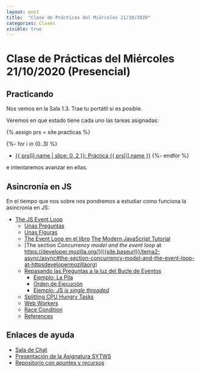 ```yaml
---
layout: post
title:  "Clase de Prácticas del Miércoles 21/10/2020"
categories: Clases
visible: true
---
```


# Clase de Prácticas del Miércoles 21/10/2020  (Presencial)

## Practicando

Nos vemos en la Sala 1.3. Trae tu portátil si es posible.

Veremos en que estado tiene cada uno las tareas asignadas:

{% assign prs = site.practicas %}

{%- for i in (0..3) %}
* <a href="{{ prs[i].myurl }}">{{ prs[i].name | slice: 0, 2  }}: Práctica {{ prs[i].name }}</a> 
{%- endfor %}

e intentaremos avanzar en ellas.

## Asincronía en JS

En el tiempo que nos sobre nos pondremos a  estudiar como funciona la asincronía en JS:

*   [The JS Event Loop]({{site.baseurl}}/tema2-async/async#the-js-event-loop)
    *   [Unas Preguntas]({{site.baseurl}}/tema2-async/async#unas-preguntas)
    *   [Unas Figuras]({{site.baseurl}}/tema2-async/async#unas-figuras)
    *   [The Event Loop en el libro]({{site.baseurl}}/tema2-async/async#the-event-loop-en-el-libro-the-modern-javascript-tutorial) [The Modern JavaScript Tutorial](https://javascript.info)
    *   [The section _Concurrency model and the event loop_ at https://developer.mozilla.org/]({{site.baseurl}}/tema2-async/async#the-section-concurrency-model-and-the-event-loop-at-httpsdevelopermozillaorg)
    *   [Repasando las Preguntas a la luz del Bucle de Eventos]({{site.baseurl}}/tema2-async/async#repasando-las-preguntas-a-la-luz-del-bucle-de-eventos)
        *   [Ejemplo: La Pila]({{site.baseurl}}/tema2-async/async#ejemplo-la-pila)
        *   [Orden de Ejecución]({{site.baseurl}}/tema2-async/async#orden-de-ejecución)
        *   [Ejemplo: JS _is single threaded_]({{site.baseurl}}/tema2-async/async#ejemplo-js-is-single-threaded)
    *   [Splitting CPU Hungry Tasks]({{site.baseurl}}/tema2-async/async#splitting-cpu-hungry-tasks)
    *   [Web Workers]({{site.baseurl}}/tema2-async/async#web-workers)
    *   [Race Condition]({{site.baseurl}}/tema2-async/async#race-condition)
    *   [References]({{site.baseurl}}/tema2-async/async#references)

## Enlaces de ayuda

* [Sala de Chat](https://chat.google.com/u/1/room/AAAAp18fCE8)
* [Presentación de la Asignatura SYTWS]({{site.baseurl}}/tema0-presentacion/)
* [Repositorio con apuntes y recursos]({{site.books_shared}})